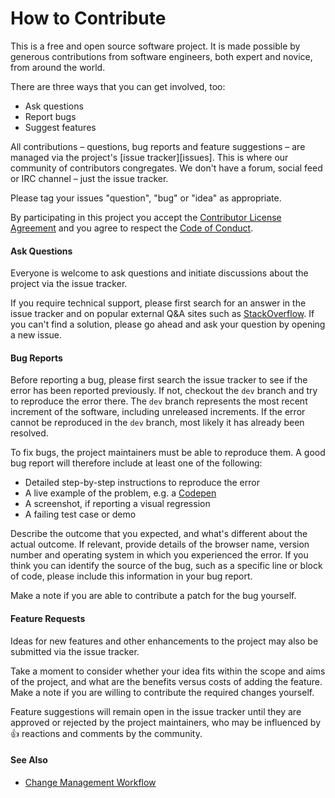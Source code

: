 # How to Contribute

This is a free and open source software project. It is made possible by generous contributions from software engineers, both expert and novice, from around the world.

There are three ways that you can get involved, too:

* Ask questions
* Report bugs
* Suggest features

All contributions – questions, bug reports and feature suggestions – are managed via the project's [issue tracker][issues]. This is where our community of contributors congregates. We don't have a forum, social feed or IRC channel – just the issue tracker.

Please tag your issues "question", "bug" or "idea" as appropriate.

By participating in this project you accept the [Contributor License Agreement](cla.md) and you agree to respect the [Code of Conduct](code-of-conduct.md).

#### Ask Questions

Everyone is welcome to ask questions and initiate discussions about the project via the issue tracker.

If you require technical support, please first search for an answer in the issue tracker and on popular external Q&A sites such as [StackOverflow](https://stackoverflow.com/). If you can't find a solution, please go ahead and ask your question by opening a new issue.

#### Bug Reports

Before reporting a bug, please first search the issue tracker to see if the error has been reported previously. If not, checkout the ``dev`` branch and try to reproduce the error there. The ``dev`` branch represents the most recent increment of the software, including unreleased increments. If the error cannot be reproduced in the ``dev`` branch, most likely it has already been resolved.

To fix bugs, the project maintainers must be able to reproduce them. A good bug report will therefore include at least one of the following:

* Detailed step-by-step instructions to reproduce the error
* A live example of the problem, e.g. a [Codepen](http://codepen.io/)
* A screenshot, if reporting a visual regression
* A failing test case or demo

Describe the outcome that you expected, and what's different about the actual outcome. If relevant, provide details of the browser name, version number and operating system in which you experienced the error. If you think you can identify the source of the bug, such as a specific line or block of code, please include this information in your bug report.

Make a note if you are able to contribute a patch for the bug yourself.

#### Feature Requests

Ideas for new features and other enhancements to the project may also be submitted via the issue tracker.

Take a moment to consider whether your idea fits within the scope and aims of the project, and what are the benefits versus costs of adding the feature. Make a note if you are willing to contribute the required changes yourself.

Feature suggestions will remain open in the issue tracker until they are approved or rejected by the project maintainers, who may be influenced by :+1: reactions and comments by the community.

#### See Also

* [Change Management Workflow](workflow.md)

[1]: https://github.com/[user]/[project]/issues
